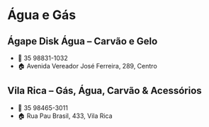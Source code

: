 # Água e Gás

## Ágape Disk Água – Carvão e Gelo

- 📱 35 98831-1032
- 🏠 Avenida Vereador José Ferreira, 289, Centro

## Vila Rica – Gás, Água, Carvão & Acessórios

- 📱 35 98465-3011
- 🏠 Rua Pau Brasil, 433, Vila Rica
